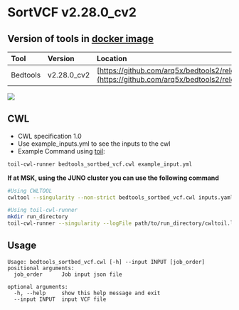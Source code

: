 # SortVCF v2.28.0\_cv2

## Version of tools in [docker image ](https://hub.docker.com/r/biocontainers/bedtools)

| Tool     | Version      | Location                                                     |
| :------- | :----------- | :----------------------------------------------------------- |
| Bedtools | v2.28.0\_cv2 | [https://github.com/arq5x/bedtools2/releases/tag/v2.28.0](https://github.com/arq5x/bedtools2/releases/tag/v2.28.0) |

[![](https://img.shields.io/badge/version-2.28.0_cv2-blue)](https://github.com/arq5x/bedtools2/releases/tag/v2.28.0)

## CWL

* CWL specification 1.0
* Use example\_inputs.yml to see the inputs to the cwl
* Example Command using [toil](https://toil.readthedocs.io):

```bash
toil-cwl-runner bedtools_sortbed_vcf.cwl example_input.yml
```

**If at MSK, using the JUNO cluster you can use the following command**

```bash
#Using CWLTOOL
cwltool --singularity --non-strict bedtools_sortbed_vcf.cwl inputs.yaml

#Using toil-cwl-runner
mkdir run_directory
toil-cwl-runner --singularity --logFile path/to/run_directory/cwltoil.log  --jobStore path/to/jobStore --batchSystem lsf --workDir /path/to/run_directory --outdir /path/to/run_directory --writeLogs /path/to/run_directory --logLevel DEBUG --stats --retryCount 2 --disableCaching --maxLogFileSize 20000000000 bedtools_sortbed_vcf.cwl inputs.yaml > file.stdout 2> file.stderr &
```

## Usage

```shell
Usage: bedtools_sortbed_vcf.cwl [-h] --input INPUT [job_order]
positional arguments:
  job_order      Job input json file

optional arguments:
  -h, --help     show this help message and exit
  --input INPUT  input VCF file
```

